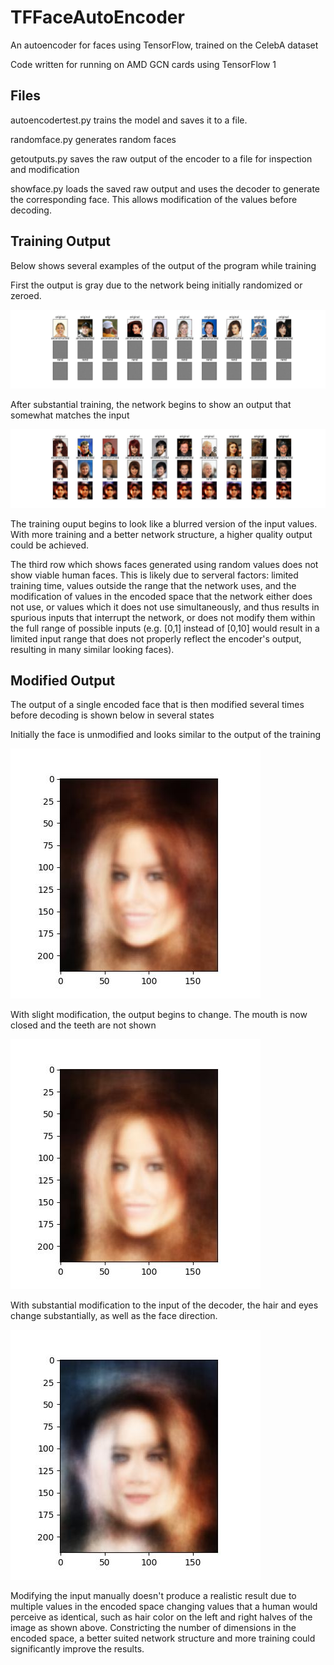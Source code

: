 # TFFaceAutoEncoder
An autoencoder for faces using TensorFlow, trained on the CelebA dataset

Code written for running on AMD GCN cards using TensorFlow 1

## Files

autoencodertest.py trains the model and saves it to a file.

randomface.py generates random faces 

getoutputs.py saves the raw output of the encoder to a file for inspection and modification

showface.py loads the saved raw output and uses the decoder to generate the corresponding face. This allows modification of the values before decoding.

## Training Output

Below shows several examples of the output of the program while training

First the output is gray due to the network being initially randomized or zeroed.

![Initial output](https://github.com/amarpersaud/TFFaceAutoEncoder/blob/main/Examples/subset0.jpg)

After substantial training, the network begins to show an output that somewhat matches the input

![Substantial training](https://github.com/amarpersaud/TFFaceAutoEncoder/blob/main/Examples/subset1400.jpg)

The training ouput begins to look like a blurred version of the input values. With more training and a better network structure, a higher quality output could be achieved. 

The third row which shows faces generated using random values does not show viable human faces. This is likely due to serveral factors: limited training time, values outside the range that the network uses, and the modification of values in the encoded space that the network either does not use, or values which it does not use simultaneously, and thus results in spurious inputs that interrupt the network, or does not modify them within the full range of possible inputs (e.g. [0,1] instead of [0,10] would result in a limited input range that does not properly reflect the encoder's output, resulting in many similar looking faces).

## Modified Output

The output of a single encoded face that is then modified several times before decoding is shown below in several states

Initially the face is unmodified and looks similar to the output of the training

![Unmodified](https://github.com/amarpersaud/TFFaceAutoEncoder/blob/main/Examples/f5.jpg)

With slight modification, the output begins to change. The mouth is now closed and the teeth are not shown

![Slight modification](https://github.com/amarpersaud/TFFaceAutoEncoder/blob/main/Examples/f9.jpg)

With substantial modification to the input of the decoder, the hair and eyes change substantially, as well as the face direction.

![Substantial modification](https://github.com/amarpersaud/TFFaceAutoEncoder/blob/main/Examples/f10.jpg)

Modifying the input manually doesn't produce a realistic result due to multiple values in the encoded space changing values that a human would perceive as identical, such as hair color on the left and right halves of the image as shown above. Constricting the number of dimensions in the encoded space, a better suited network structure and more training could significantly improve the results.
